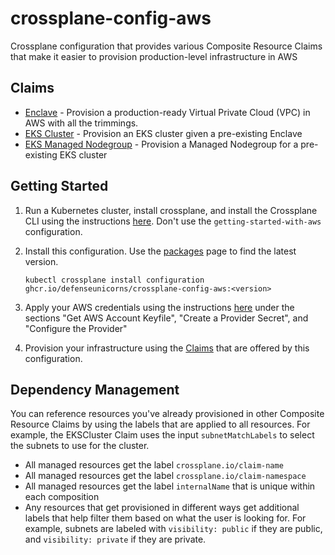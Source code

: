 # crossplane-config-aws
Crossplane configuration that provides various Composite Resource Claims that make it easier to provision production-level infrastructure in AWS

## Claims

- [Enclave](docs/claims/enclave.md) - Provision a production-ready Virtual Private Cloud (VPC) in AWS with all the trimmings.
- [EKS Cluster](docs/claims/eks-cluster.md) - Provision an EKS cluster given a pre-existing Enclave
- [EKS Managed Nodegroup](docs/claims/eks-managed-nodegroup.md) - Provision a Managed Nodegroup for a pre-existing EKS cluster

## Getting Started

1. Run a Kubernetes cluster, install crossplane, and install the Crossplane CLI using the instructions [here](https://crossplane.io/docs/v1.9/getting-started/install-configure.html). Don't use the `getting-started-with-aws` configuration.

1. Install this configuration. Use the [packages](https://github.com/defenseunicorns/crossplane-config-aws/pkgs/container/crossplane-config-aws) page to find the latest version.

    ```shell
    kubectl crossplane install configuration ghcr.io/defenseunicorns/crossplane-config-aws:<version>
    ```

1. Apply your AWS credentials using the instructions [here](https://crossplane.io/docs/v1.9/getting-started/install-configure.html#get-aws-account-keyfile) under the sections "Get AWS Account Keyfile", "Create a Provider Secret", and "Configure the Provider"

1. Provision your infrastructure using the [Claims](docs/claims) that are offered by this configuration.

## Dependency Management

You can reference resources you've already provisioned in other Composite Resource Claims by using the labels that are applied to all resources. For example, the EKSCluster Claim uses the input `subnetMatchLabels` to select the subnets to use for the cluster.

* All managed resources get the label `crossplane.io/claim-name`
* All managed resources get the label `crossplane.io/claim-namespace`
* All managed resources get the label `internalName` that is unique within each composition
* Any resources that get provisioned in different ways get additional labels that help filter them based on what the user is looking for. For example, subnets are labeled with `visibility: public` if they are public, and `visibility: private` if they are private.
